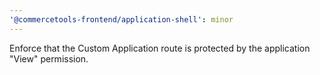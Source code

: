 ```yaml
---
'@commercetools-frontend/application-shell': minor
---
```


Enforce that the Custom Application route is protected by the application "View" permission.
